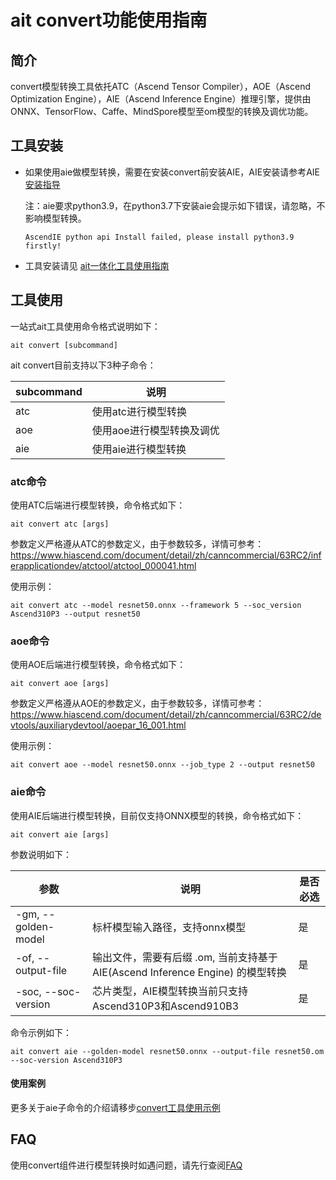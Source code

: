 # ait convert功能使用指南

## 简介

convert模型转换工具依托ATC（Ascend Tensor Compiler），AOE（Ascend Optimization Engine），AIE（Ascend Inference Engine）推理引擎，提供由ONNX、TensorFlow、Caffe、MindSpore模型至om模型的转换及调优功能。

## 工具安装

- 如果使用aie做模型转换，需要在安装convert前安装AIE，AIE安装请参考AIE[安装指导](https://gitee.com/ascend/ModelZoo-PyTorch/blob/master/AscendIE/AscendIE/readme.md#%E5%AE%89%E8%A3%85%E5%92%8C%E9%83%A8%E7%BD%B2)

  注：aie要求python3.9，在python3.7下安装aie会提示如下错误，请忽略，不影响模型转换。
  ```shell
  AscendIE python api Install failed, please install python3.9 firstly!
  ```

- 工具安装请见 [ait一体化工具使用指南](../../README.md)

## 工具使用

一站式ait工具使用命令格式说明如下：
```shell
ait convert [subcommand]
```
ait convert目前支持以下3种子命令：

| subcommand | 说明                      |
| ---------- | ------------------------- |
| atc        | 使用atc进行模型转换       |
| aoe        | 使用aoe进行模型转换及调优 |
| aie        | 使用aie进行模型转换       |

### atc命令
使用ATC后端进行模型转换，命令格式如下：
```shell
ait convert atc [args]
```
参数定义严格遵从ATC的参数定义，由于参数较多，详情可参考：https://www.hiascend.com/document/detail/zh/canncommercial/63RC2/inferapplicationdev/atctool/atctool_000041.html

使用示例：
```shell
ait convert atc --model resnet50.onnx --framework 5 --soc_version Ascend310P3 --output resnet50
```
### aoe命令
使用AOE后端进行模型转换，命令格式如下：
```shell
ait convert aoe [args]
```
参数定义严格遵从AOE的参数定义，由于参数较多，详情可参考：https://www.hiascend.com/document/detail/zh/canncommercial/63RC2/devtools/auxiliarydevtool/aoepar_16_001.html

使用示例：
```shell
ait convert aoe --model resnet50.onnx --job_type 2 --output resnet50
```
### aie命令
使用AIE后端进行模型转换，目前仅支持ONNX模型的转换，命令格式如下：
```shell
ait convert aie [args]
```
参数说明如下：

| 参数                  | 说明                                                       | 是否必选 |
|---------------------|----------------------------------------------------------|------|
| -gm, --golden-model | 标杆模型输入路径，支持onnx模型                                        | 是    |
| -of, --output-file  | 输出文件，需要有后缀 .om, 当前支持基于 AIE(Ascend Inference Engine) 的模型转换 | 是    |
| -soc, --soc-version | 芯片类型，AIE模型转换当前只支持Ascend310P3和Ascend910B3                 | 是    |

命令示例如下：

```shell
ait convert aie --golden-model resnet50.onnx --output-file resnet50.om --soc-version Ascend310P3 
```

#### 使用案例
更多关于aie子命令的介绍请移步[convert工具使用示例](../../examples/cli/convert/01_basic_usage)


## FAQ
使用convert组件进行模型转换时如遇问题，请先行查阅[FAQ](FAQ.md)